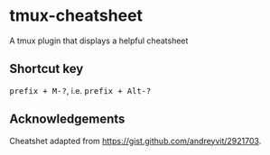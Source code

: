 # tmux-cheatsheet
A tmux plugin that displays a helpful cheatsheet

## Shortcut key
<kbd>prefix + M-?</kbd>, i.e. <kbd>prefix + Alt-?</kbd>

## Acknowledgements
Cheatshet adapted from https://gist.github.com/andreyvit/2921703.
